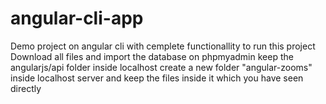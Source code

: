 # angular-cli-app
Demo project on angular cli with cemplete functionallity
to run this project Download all files and import the database on phpmyadmin
keep the angularjs/api folder inside localhost
create a new folder "angular-zooms" inside localhost server and keep the files inside it which you have seen directly
